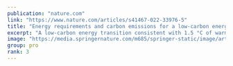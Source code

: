 ```yaml
---
publication: "nature.com"
link: "https://www.nature.com/articles/s41467-022-33976-5"
title: "Energy requirements and carbon emissions for a low-carbon energy transition - Nature Communications"
excerpt: "A low-carbon energy transition consistent with 1.5 °C of warming may result in substantial carbon emissions. Moreover, the initial push to substitute fossil fuels with low-carbon alternatives will red"
image: "https://media.springernature.com/m685/springer-static/image/art%3A10.1038%2Fs41467-022-33976-5/MediaObjects/41467_2022_33976_Fig1_HTML.png"
group: pro
rank: 3
---
```

